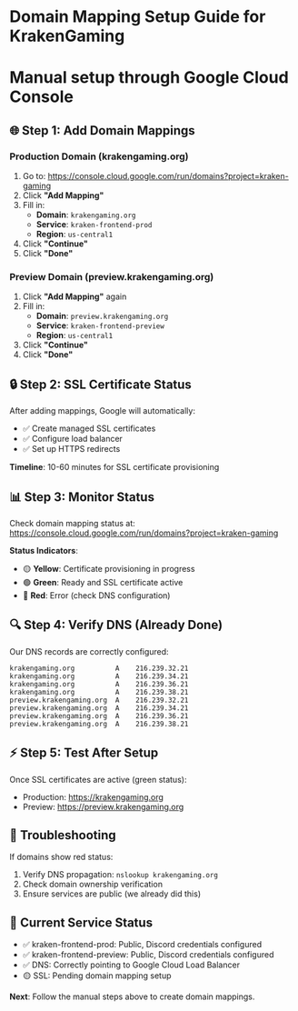 # Domain Mapping Setup Guide for KrakenGaming
# Manual setup through Google Cloud Console

## 🌐 **Step 1: Add Domain Mappings**

### Production Domain (krakengaming.org)
1. Go to: https://console.cloud.google.com/run/domains?project=kraken-gaming
2. Click **"Add Mapping"**
3. Fill in:
   - **Domain**: `krakengaming.org`
   - **Service**: `kraken-frontend-prod`
   - **Region**: `us-central1`
4. Click **"Continue"**
5. Click **"Done"**

### Preview Domain (preview.krakengaming.org)
1. Click **"Add Mapping"** again
2. Fill in:
   - **Domain**: `preview.krakengaming.org`
   - **Service**: `kraken-frontend-preview`
   - **Region**: `us-central1`
3. Click **"Continue"**
4. Click **"Done"**

## 🔒 **Step 2: SSL Certificate Status**
After adding mappings, Google will automatically:
- ✅ Create managed SSL certificates
- ✅ Configure load balancer
- ✅ Set up HTTPS redirects

**Timeline**: 10-60 minutes for SSL certificate provisioning

## 📊 **Step 3: Monitor Status**
Check domain mapping status at:
https://console.cloud.google.com/run/domains?project=kraken-gaming

**Status Indicators**:
- 🟡 **Yellow**: Certificate provisioning in progress
- 🟢 **Green**: Ready and SSL certificate active
- 🔴 **Red**: Error (check DNS configuration)

## 🔍 **Step 4: Verify DNS (Already Done)**
Our DNS records are correctly configured:
```
krakengaming.org          A    216.239.32.21
krakengaming.org          A    216.239.34.21
krakengaming.org          A    216.239.36.21
krakengaming.org          A    216.239.38.21
preview.krakengaming.org  A    216.239.32.21
preview.krakengaming.org  A    216.239.34.21
preview.krakengaming.org  A    216.239.36.21
preview.krakengaming.org  A    216.239.38.21
```

## ⚡ **Step 5: Test After Setup**
Once SSL certificates are active (green status):
- Production: https://krakengaming.org
- Preview: https://preview.krakengaming.org

## 🚨 **Troubleshooting**
If domains show red status:
1. Verify DNS propagation: `nslookup krakengaming.org`
2. Check domain ownership verification
3. Ensure services are public (we already did this)

## 📝 **Current Service Status**
- ✅ kraken-frontend-prod: Public, Discord credentials configured
- ✅ kraken-frontend-preview: Public, Discord credentials configured
- ✅ DNS: Correctly pointing to Google Cloud Load Balancer
- 🟡 SSL: Pending domain mapping setup

**Next**: Follow the manual steps above to create domain mappings.
